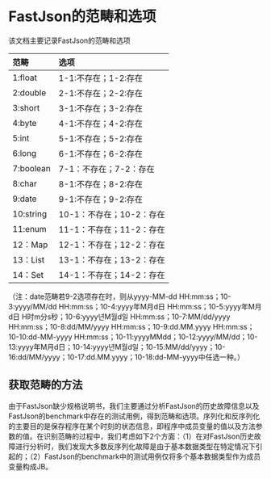 # FastJson的范畴和选项

该文档主要记录FastJson的范畴和选项

| 范畴 | 选项        |
| :---------        | :------------ |
| 1:float | 1-1:不存在；1-2:存在 |
| 2:double | 2-1:不存在；2-2:存在 |
| 3:short | 3-1:不存在；3-2:存在 |
| 4:byte | 4-1:不存在；4-2:存在 |
| 5:int | 5-1:不存在；5-2:存在 |
| 6:long | 6-1:不存在；6-2:存在 |
| 7:boolean | 7-1：不存在；7-2：存在 |
| 8:char | 8-1:不存在；8-2:存在 |
| 9:date | 9-1:不存在；9-2:存在 |
| 10:string | 10-1：不存在；10-2：存在 |
| 11:enum | 11-1：不存在；11-2：存在 |
| 12：Map | 12-1：不存在；12-2：存在 |
| 13：List | 13-1：不存在；13-2：存在 |
| 14：Set | 14-1：不存在；14-2：存在 |

（注：date范畴若9-2选项存在时，则从yyyy-MM-dd HH:mm:ss；10-3:yyyy/MM/dd HH:mm:ss；10-4:yyyy年M月d日 HH:mm:ss；10-5:yyyy年M月d日 H时m分s秒；10-6:yyyy년M월d일 HH:mm:ss；10-7:MM/dd/yyyy HH:mm:ss；10-8:dd/MM/yyyy HH:mm:ss；10-9:dd.MM.yyyy HH:mm:ss；10-10:dd-MM-yyyy HH:mm:ss；10-11:yyyyMMdd；10-12:yyyy/MM/dd；10-13:yyyy年M月d日；10-14:yyyy년M월d일；10-15:MM/dd/yyyy；10-16:dd/MM/yyyy；10-17:dd.MM.yyyy；10-18:dd-MM-yyyy中任选一种。）

## 获取范畴的方法

由于FastJson缺少规格说明书，我们主要通过分析FastJson的历史故障信息以及FastJson的benchmark中存在的测试用例，得到范畴和选项。序列化和反序列化的主要目的是保存程序在某个时刻的状态信息，即程序中成员变量的值以及方法参数的值。在识别范畴的过程中，我们考虑如下2个方面：（1）在对FastJson历史故障进行分析时，我们发现大多数反序列化故障是由于基本数据类型在特定情况下引起的；（2）FastJson的benchmark中的测试用例仅将多个基本数据类型作为成员变量构成JB。


